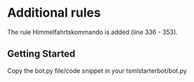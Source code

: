 # Additional rules

The rule Himmelfahrtskommando is added (line 336 - 353).

## Getting Started

Copy the bot.py file/code snippet in your tsmlstarterbot/bot.py